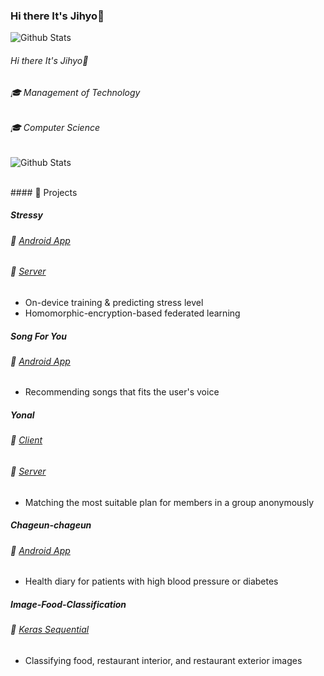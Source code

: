 ### Hi there It's Jihyo👋


![Github Stats](https://github-readme-stats.vercel.app/api?username=ksh04023&show_icons=true)
<!--
**ksh04023/ksh04023** is a ✨ _special_ ✨ repository because its `README.md` (this file) appears on your GitHub profile.
[![Anurag's github stats](https://github-readme-stats.vercel.app/api?username=anuraghazra)](https://github.com/anuraghazra/github-readme-stats)
Here are some ideas to get you started:

- 🔭 I’m currently working on ...
- 🌱 I’m currently learning ...
- 👯 I’m looking to collaborate on ...
- 🤔 I’m looking for help with ...
- 💬 Ask me about ...
- 📫 How to reach me: ...
- 😄 Pronouns: ...
- ⚡ Fun fact: ...
-->


###### Hi there It's Jihyo👋
###### 🎓 Management of Technology
###### 🎓 Computer Science

![Github Stats](https://github-readme-stats.vercel.app/api?username=ksh04023&show_icons=true)

<br/>
#### 🔭 Projects

##### Stressy

###### 📁 [Android App](https://github.com/GraduationProjectGang/Stressy_Final)
###### 📁 [Server](https://github.com/GraduationProjectGang/stressy-aggregation-server)
- On-device training & predicting stress level
- Homomorphic-encryption-based federated learning

##### Song For You
###### 📁 [Android App](https://github.com/tandoongE/AudioTestApplication)
- Recommending songs that fits the user's voice

##### Yonal

###### 📁 [Client](https://github.com/howaboutYonal/yonal-front-react/tree/main/client)
###### 📁 [Server](https://github.com/howaboutYonal/yonal-front-react)
- Matching the most suitable plan for members in a group anonymously

##### Chageun-chageun
 
###### 📁 [Android App](https://github.com/ksh04023/Chageun)
- Health diary for patients with high blood pressure or diabetes

##### Image-Food-Classification
###### 📁 [Keras Sequential](https://github.com/ksh04023/Image-Food-Classification)

 -  Classifying food, restaurant interior, and restaurant exterior images
